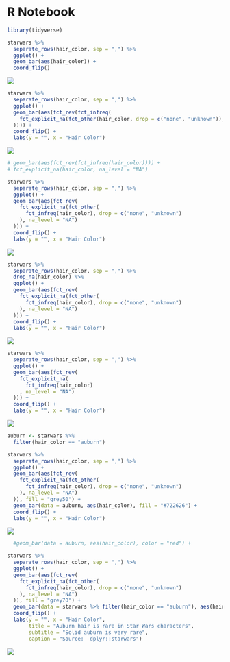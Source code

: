 R Notebook
================

``` r
library(tidyverse)
```

``` r
starwars %>%
  separate_rows(hair_color, sep = ",") %>%
  ggplot() +
  geom_bar(aes(hair_color)) +
  coord_flip()
```

![](barplot_test_delme_files/figure-gfm/unnamed-chunk-2-1.png)<!-- -->

``` r
starwars %>%
  separate_rows(hair_color, sep = ",") %>%
  ggplot() +
  geom_bar(aes(fct_rev(fct_infreq(
    fct_explicit_na(fct_other(hair_color, drop = c("none", "unknown")), na_level = "NA")
  )))) +
  coord_flip() +
  labs(y = "", x = "Hair Color")
```

![](barplot_test_delme_files/figure-gfm/unnamed-chunk-2-2.png)<!-- -->

``` r
# geom_bar(aes(fct_rev(fct_infreq(hair_color)))) +
# fct_explicit_na(hair_color, na_level = "NA")

starwars %>%
  separate_rows(hair_color, sep = ",") %>%
  ggplot() +
  geom_bar(aes(fct_rev(
    fct_explicit_na(fct_other(
      fct_infreq(hair_color), drop = c("none", "unknown")
    ), na_level = "NA")
  ))) +
  coord_flip() +
  labs(y = "", x = "Hair Color")
```

![](barplot_test_delme_files/figure-gfm/unnamed-chunk-2-3.png)<!-- -->

``` r
starwars %>%
  separate_rows(hair_color, sep = ",") %>%
  drop_na(hair_color) %>% 
  ggplot() +
  geom_bar(aes(fct_rev(
    fct_explicit_na(fct_other(
      fct_infreq(hair_color), drop = c("none", "unknown")
    ), na_level = "NA")
  ))) +
  coord_flip() +
  labs(y = "", x = "Hair Color")
```

![](barplot_test_delme_files/figure-gfm/unnamed-chunk-2-4.png)<!-- -->

``` r
starwars %>%
  separate_rows(hair_color, sep = ",") %>%
  ggplot() +
  geom_bar(aes(fct_rev(
    fct_explicit_na(
      fct_infreq(hair_color)
    , na_level = "NA")
  ))) +
  coord_flip() +
  labs(y = "", x = "Hair Color")
```

![](barplot_test_delme_files/figure-gfm/unnamed-chunk-2-5.png)<!-- -->

``` r
auburn <- starwars %>% 
  filter(hair_color == "auburn")
```

``` r
starwars %>%
  separate_rows(hair_color, sep = ",") %>%
  ggplot() +
  geom_bar(aes(fct_rev(
    fct_explicit_na(fct_other(
      fct_infreq(hair_color), drop = c("none", "unknown")
    ), na_level = "NA")
  )), fill = "grey50") +
  geom_bar(data = auburn, aes(hair_color), fill = "#722626") +
  coord_flip() +
  labs(y = "", x = "Hair Color") 
```

![](barplot_test_delme_files/figure-gfm/unnamed-chunk-3-1.png)<!-- -->

``` r
  #geom_bar(data = auburn, aes(hair_color), color = "red") +
```

``` r
starwars %>%
  separate_rows(hair_color, sep = ",") %>%
  ggplot() +
  geom_bar(aes(fct_rev(
    fct_explicit_na(fct_other(
      fct_infreq(hair_color), drop = c("none", "unknown")
    ), na_level = "NA")
  )), fill = "grey70") +
  geom_bar(data = starwars %>% filter(hair_color == "auburn"), aes(hair_color), fill = "brown") +
  coord_flip() +
  labs(y = "", x = "Hair Color",
       title = "Auburn hair is rare in Star Wars characters",
       subtitle = "Solid auburn is very rare",
       caption = "Source:  dplyr::starwars") 
```

![](barplot_test_delme_files/figure-gfm/unnamed-chunk-4-1.png)<!-- -->
